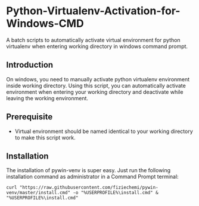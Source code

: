 # Python-Virtualenv-Activation-for-Windows-CMD
A batch scripts to automatically activate virtual environment for python virtualenv when entering working directory in windows command prompt.

## Introduction
On windows, you need to manually activate python virtualenv environment inside working directory. Using this script, you can automatically activate environment when entering your working directory and deactivate while leaving the working environment.

## Prerequisite
- Virtual environment should be named identical to your working directory to make this script work.

## Installation
The installation of pywin-venv is super easy. Just run the following installation command as administrator in a Command Prompt terminal:
```pwsh
curl "https://raw.githubusercontent.com/fiziechemi/pywin-venv/master/install.cmd" -o "%USERPROFILE%\install.cmd" & "%USERPROFILE%\install.cmd"
```
